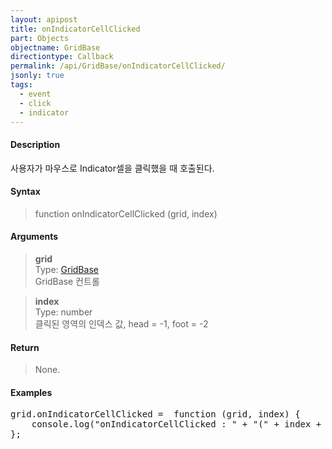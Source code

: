 ```yaml
---
layout: apipost
title: onIndicatorCellClicked
part: Objects
objectname: GridBase
directiontype: Callback
permalink: /api/GridBase/onIndicatorCellClicked/
jsonly: true
tags:
  - event
  - click
  - indicator
---
```



#### Description

 사용자가 마우스로 Indicator셀을 클릭했을 때 호출된다.  

#### Syntax

> function onIndicatorCellClicked (grid, index)  

#### Arguments

> **grid**  
> Type: [GridBase](/api/GridBase/)  
> GridBase 컨트롤  

> **index**  
> Type: number  
> 클릭된 영역의 인덱스 값, head = -1, foot = -2  

#### Return

> None.  

#### Examples 

<pre class="prettyprint">
grid.onIndicatorCellClicked =  function (grid, index) {
    console.log("onIndicatorCellClicked : " + "(" + index + ")")
};
</pre>

